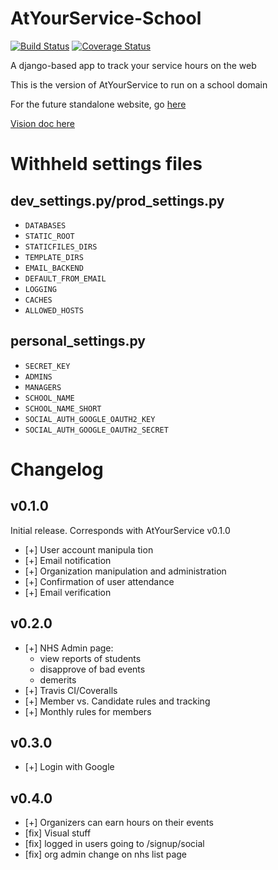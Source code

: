 AtYourService-School
====================

[![Build Status](https://travis-ci.org/mattr555/AtYourService-school.png?branch=develop)](https://travis-ci.org/mattr555/AtYourService-school)
[![Coverage Status](https://coveralls.io/repos/mattr555/AtYourService-school/badge.png?branch=develop)](https://coveralls.io/r/mattr555/AtYourService-school?branch=develop)

A django-based app to track your service hours on the web

This is the version of AtYourService to run on a school domain

For the future standalone website, go [here](https://www.github.com/AtYourService)

[Vision doc here](TODO.txt)

Withheld settings files
=======================
dev_settings.py/prod_settings.py
--------------------------------

* `DATABASES`
* `STATIC_ROOT`
* `STATICFILES_DIRS`
* `TEMPLATE_DIRS`
* `EMAIL_BACKEND`
* `DEFAULT_FROM_EMAIL`
* `LOGGING`
* `CACHES`
* `ALLOWED_HOSTS`

personal_settings.py
--------------------

* `SECRET_KEY`
* `ADMINS`
* `MANAGERS`
* `SCHOOL_NAME`
* `SCHOOL_NAME_SHORT`
* `SOCIAL_AUTH_GOOGLE_OAUTH2_KEY`
* `SOCIAL_AUTH_GOOGLE_OAUTH2_SECRET`

Changelog
=========

v0.1.0
------
Initial release. Corresponds with AtYourService v0.1.0

* [+] User account manipula tion
* [+] Email notification
* [+] Organization manipulation and administration
* [+] Confirmation of user attendance
* [+] Email verification

v0.2.0
------

* [+] NHS Admin page:
	* view reports of students
	* disapprove of bad events
	* demerits
* [+] Travis CI/Coveralls
* [+] Member vs. Candidate rules and tracking
* [+] Monthly rules for members

v0.3.0
------

* [+] Login with Google

v0.4.0
------

* [+] Organizers can earn hours on their events
* [fix] Visual stuff
* [fix] logged in users going to /signup/social
* [fix] org admin change on nhs list page
